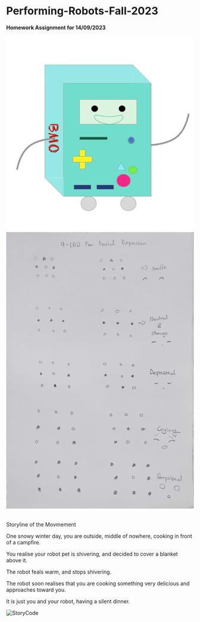# Performing-Robots-Fall-2023
**Homework Assignment for 14/09/2023**
<html>

<title>Sketch of the BMO robot</title>

![BMO image](https://github.com/akhatsuleimenov/Performing-Robots-Fall-2023/blob/main/journal/13-09/BMO.png?raw=true)
![Sketch image](https://github.com/akhatsuleimenov/Performing-Robots-Fall-2023/blob/main/journal/13-09/20230913_140833.jpg?raw=true)

<br>Storyline of the Movmement</br>
<p>One snowy winter day, you are outside, middle of nowhere, cooking in front of a campfire.</p>
<p>You realise your robot pet is shivering, and decided to cover a blanket above it.</p>
<p>The robot feals warm, and stops shivering.</p>
<p>The robot soon realises that you are cooking something very delicious and approaches toward you.</p>
<p>It is just you and your robot, having a silent dinner.</p>

![StoryCode](https://github.com/akhatsuleimenov/Performing-Robots-Fall-2023/blob/main/journal/25-09/storyMovement/storyMovement.ino)

</html>
